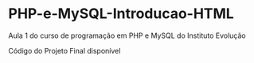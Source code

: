 # PHP-e-MySQL-Introducao-HTML

Aula 1 do curso de programação em PHP e MySQL do Instituto Evolução

Código do Projeto Final disponível
